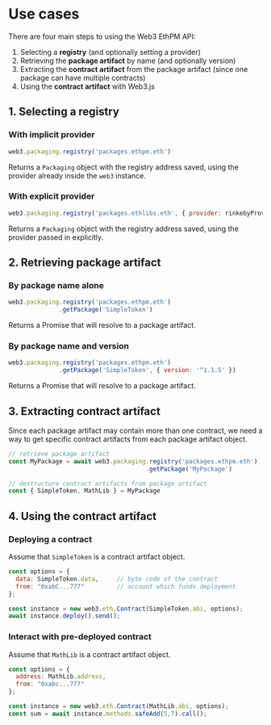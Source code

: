 # Use cases

There are four main steps to using the Web3 EthPM API:

1. Selecting a **registry** (and optionally setting a provider)
2. Retrieving the **package artifact** by name (and optionally version)
3. Extracting the **contract artifact** from the package artifact (since one package can have multiple contracts)
4. Using the **contract artifact** with Web3.js

## 1. Selecting a registry

### With implicit provider

```js
web3.packaging.registry('packages.ethpm.eth')
```

Returns a `Packaging` object with the registry address saved, using the provider already inside the `web3` instance.

### With explicit provider

```js
web3.packaging.registry('packages.ethlibs.eth', { provider: rinkebyProvider })
```

Returns a `Packaging` object with the registry address saved, using the provider passed in explicitly.

## 2. Retrieving package artifact

### By package name alone

```js
web3.packaging.registry('packages.ethpm.eth')
              .getPackage('SimpleToken')
```

Returns a Promise that will resolve to a package artifact.

### By package name and version

```js
web3.packaging.registry('packages.ethpm.eth')
              .getPackage('SimpleToken', { version: '^1.1.5' })
```

Returns a Promise that will resolve to a package artifact.

## 3. Extracting contract artifact

Since each package artifact may contain more than one contract, we need a way to get specific contract artifacts from each package artifact object.

```js
// retrieve package artifact
const MyPackage = await web3.packaging.registry('packages.ethpm.eth')
                                      .getPackage('MyPackage')

// destructure contract artifacts from package artifact
const { SimpleToken, MathLib } = MyPackage
```

## 4. Using the contract artifact

### Deploying a contract

Assume that `SimpleToken` is a contract artifact object.

```js
const options = {
  data: SimpleToken.data,     // byte code of the contract
  from: "0xabC...777"         // account which funds deployment
};

const instance = new web3.eth.Contract(SimpleToken.abi, options);
await instance.deploy().send();
```

### Interact with pre-deployed contract

Assume that `MathLib` is a contract artifact object.

```js
const options = {   
  address: MathLib.address,   
  from: "0xabc...777"
}; 

const instance = new web3.eth.Contract(MathLib.abi, options);
const sum = await instance.methods.safeAdd(5,7).call();
```
